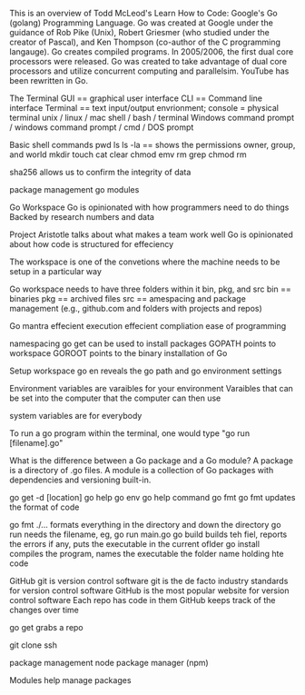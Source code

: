 This is an overview of Todd McLeod's Learn How to Code: Google's Go (golang) Programming Language.
Go was created at Google under the guidance of Rob Pike (Unix), Robert Griesmer (who studied under the creator of Pascal), and Ken Thompson (co-author of the C programming langauge).
Go creates compiled programs.
In 2005/2006, the first dual core processors were released. Go was created to take advantage of dual core processors and utilize concurrent computing and parallelsim.
YouTube has been rewritten in Go.


The Terminal
GUI == graphical user interface
CLI == Command line interface
Terminal == text input/output envrionment; console = physical terminal
unix / linux / mac
shell / bash / terminal
Windows
command prompt / windows command prompt / cmd / DOS prompt


Basic shell commands
pwd
ls
ls -la == shows the permissions owner, group, and world
mkdir
touch
cat
clear
chmod
emv
rm
grep
chmod
rm


sha256 allows us to confirm the integrity of data

package management
go modules

Go Workspace
Go is opinionated with how programmers need to do things
Backed by research numbers and data

Project Aristotle talks about what makes a team work well
Go is opinionated about how code is structured for effeciency

The workspace is one of the convetions where the machine needs to be setup in a particular way

Go workspace needs to have three folders within it bin, pkg, and src
bin == binaries
pkg == archived files
src == amespacing and package management (e.g., github.com and folders with projects and repos)

Go mantra
effecient execution
effecient compliation
ease of programming

namespacing
go get can be used to install packages
GOPATH points to workspace
GOROOT points to the binary installation of Go

Setup workspace
go en reveals the go path and go environment settings

Environment variables are varaibles for your environment
Varaibles that can be set into the computer that the computer can then use

system variables are for everybody

To run a go program within the terminal, one would type "go run [filename].go"

What is the difference between a Go package and a Go module?
A package is a directory of .go files.
A module is a collection of Go packages with dependencies and versioning built-in.


go get -d [location]
go help
go env
go help command
go fmt
go fmt updates the format of code

go fmt ./... formats everything in the directory and down the directory
go run needs the filename, eg, go run main.go
go build builds teh fiel, reports the errors if any, puts the executable in the current oflder
go install compiles the program, names the executable the folder name holding hte code

GitHub
git is version control software
git is the de facto industry standards for version control software
GitHub is the most popular website for version control software
Each repo has code in them
GitHub keeps track of the changes over time

go get grabs a repo

git clone ssh

package management
node package manager (npm)

Modules help manage packages